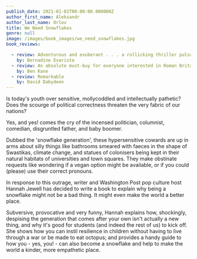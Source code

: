 ```yaml
---
publish_date: 2021-01-01T00:00:00.000000Z
author_first_name: Aleksandr
author_last_name: Orlov
title: We Need Snowflakes
genre: null
image: /images/book_images/we_need_snowflakes.jpg
book_reviews:

  - review: Adventurous and exuberant . . . a rollicking thriller pulsates with vivacity....a major achievement in our literary history 
    by: Bernadine Evaristo
  - review: An absolute must-buy for everyone interested in Roman Britain
    by: Ben Kane
  - review: Remarkable
    by: David Dabydeen
---
```

Is today's youth over sensitive, mollycoddled and intellectually pathetic? Does the scourge of political correctness threaten the very fabric of our nations?

Yes, and yes! comes the cry of the incensed politician, columnist, comedian, disgruntled father, and baby boomer.

Dubbed the 'snowflake generation', these hypersensitive cowards are up in arms about silly things like bathrooms smeared with faeces in the shape of Swastikas, climate change, and statues of colonisers being kept in their natural habitats of universities and town squares. They make obstinate requests like wondering if a vegan option might be available, or if you could (please) use their correct pronouns.

In response to this outrage, writer and Washington Post pop culture host Hannah Jewell has decided to write a book to explain why being a snowflake might not be a bad thing. It might even make the world a better place.

Subversive, provocative and very funny, Hannah explains how, shockingly, despising the generation that comes after your own isn't actually a new thing, and why it's good for students (and indeed the rest of us) to kick off. She shows how you can instil resilience in children without having to live through a war or be made to eat octopus; and provides a handy guide to how you - yes, you! - can also become a snowflake and help to make the world a kinder, more empathetic place.